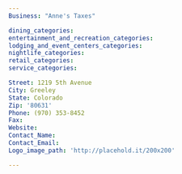 ```yaml
---
Business: "Anne's Taxes"

dining_categories:
entertainment_and_recreation_categories:
lodging_and_event_centers_categories:
nightlife_categories:
retail_categories:
service_categories:

Street: 1219 5th Avenue
City: Greeley
State: Colorado
Zip: '80631'
Phone: (970) 353-8452
Fax:
Website:
Contact_Name:
Contact_Email:
Logo_image_path: 'http://placehold.it/200x200'

---
```



